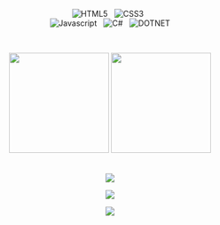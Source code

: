 
<div align="center">
  
![HTML5](https://img.shields.io/badge/HTML5-00008b?style=for-the-badge&logo=html5&logoColor=ff6216)
&nbsp;
![CSS3](https://img.shields.io/badge/CSS3-00008b?style=for-the-badge&logo=css3&logoColor=007fff)
&nbsp;  
![Javascript](https://img.shields.io/badge/JavaScript-00008b?style=for-the-badge&logo=javascript&logoColor=fffb27)
&nbsp;
![C#](https://img.shields.io/badge/C%23-00008b?style=for-the-badge&logo=csharp&logoColor=6fcf00)
&nbsp;
![DOTNET](https://img.shields.io/badge/.NET-00008b?style=for-the-badge&logo=dotnet&logoColor=8c00ca)

&nbsp;

<img height="180em" src="https://github-readme-stats.vercel.app/api?username=reinchemo&show_icons=true&theme=github_dark&include_all_commits=true&count_private=true"/>
<img height="180em" src="https://github-readme-stats.vercel.app/api/top-langs/?username=reinchemo&layout=compact&langs_count=7&theme=github_dark"/>
<br />
<br />
<br />
<a href="https://www.instagram.com/reiny_44/" target="_blank"><img src="https://img.shields.io/badge/-Instagram-00008b?style=for-the-badge&logo=instagram&logoColor=white" target="_blank"></a><br/>

<a href = "https://mail.google.com/mail/u/0/#inbox"><img src="https://img.shields.io/badge/-Gmail-00008b?style=for-the-badge&logo=gmail&logoColor=white" target="_blank"></a><br/>

<a href="https://www.linkedin.com/in/reinhard-kiprop-15a52a216/" target="_blank"><img src="https://img.shields.io/badge/-LinkedIn-00008b?style=for-the-badge&logo=linkedin&logoColor=white" target="_blank"></a> <br/>
 

 
</div>








